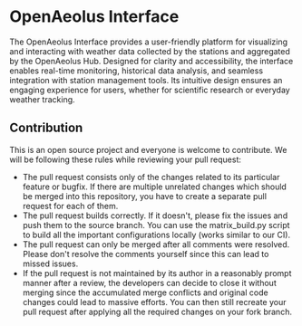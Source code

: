 # OpenAeolus Interface

The OpenAeolus Interface provides a user-friendly platform for visualizing and interacting with weather data collected by the stations and aggregated by the OpenAeolus Hub. Designed for clarity and accessibility, the interface enables real-time monitoring, historical data analysis, and seamless integration with station management tools. Its intuitive design ensures an engaging experience for users, whether for scientific research or everyday weather tracking.

## Contribution

This is an open source project and everyone is welcome to contribute. We will be following these rules while reviewing your pull request:

- The pull request consists only of the changes related to its particular feature or bugfix. If there are multiple unrelated changes which should be merged into this repository, you have to create a separate pull request for each of them.
- The pull request builds correctly. If it doesn't, please fix the issues and push them to the source branch. You can use the matrix_build.py script to build all the important configurations locally (works similar to our CI).
- The pull request can only be merged after all comments were resolved. Please don't resolve the comments yourself since this can lead to missed issues.
- If the pull request is not maintained by its author in a reasonably prompt manner after a review, the developers can decide to close it without merging since the accumulated merge conflicts and original code changes could lead to massive efforts. You can then still recreate your pull request after applying all the required changes on your fork branch.
